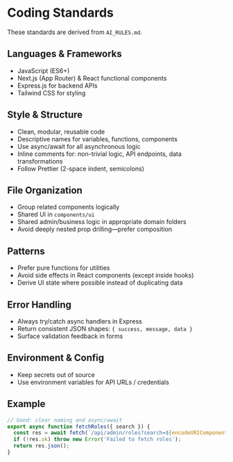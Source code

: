 # Coding Standards

These standards are derived from `AI_RULES.md`.

## Languages & Frameworks
- JavaScript (ES6+)
- Next.js (App Router) & React functional components
- Express.js for backend APIs
- Tailwind CSS for styling

## Style & Structure
- Clean, modular, reusable code
- Descriptive names for variables, functions, components
- Use async/await for all asynchronous logic
- Inline comments for: non-trivial logic, API endpoints, data transformations
- Follow Prettier (2-space indent, semicolons)

## File Organization
- Group related components logically
- Shared UI in `components/ui`
- Shared admin/business logic in appropriate domain folders
- Avoid deeply nested prop drilling—prefer composition

## Patterns
- Prefer pure functions for utilities
- Avoid side effects in React components (except inside hooks)
- Derive UI state where possible instead of duplicating data

## Error Handling
- Always try/catch async handlers in Express
- Return consistent JSON shapes: `{ success, message, data }`
- Surface validation feedback in forms

## Environment & Config
- Keep secrets out of source
- Use environment variables for API URLs / credentials

## Example
```js
// Good: clear naming and async/await
export async function fetchRoles({ search }) {
  const res = await fetch(`/api/admin/roles?search=${encodeURIComponent(search)}`);
  if (!res.ok) throw new Error('Failed to fetch roles');
  return res.json();
}
```
